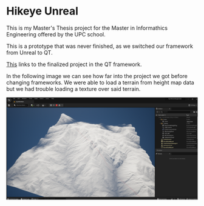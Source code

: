 # Hikeye Unreal

This is my Master's Thesis project for the Master in Informathics Engineering offered by the UPC school.

This is a prototype that was never finished, as we switched our framework from Unreal to QT.

[This](https://github.com/lightnap/mei-tfm-hikeye-qt) links to the finalized project in the QT framework. 

In the following image we can see how far into the project we got before changing frameworks. We were able to load a terrain from height map data but we had trouble loading a texture over said terrain. 

![Example](/Images/unreal_progress.png "Montseny terrain")
